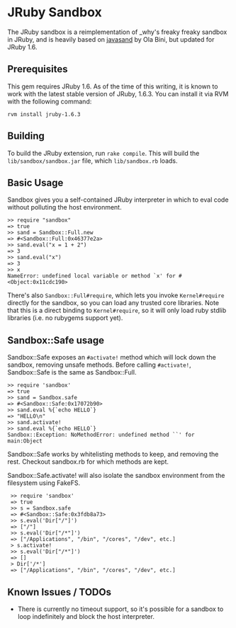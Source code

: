 JRuby Sandbox
=============

The JRuby sandbox is a reimplementation of _why's freaky freaky sandbox
in JRuby, and is heavily based on [javasand][1] by Ola Bini, but updated
for JRuby 1.6.

## Prerequisites

This gem requires JRuby 1.6. As of the time of this writing, it is known to
work with the latest stable version of JRuby, 1.6.3. You can install it via
RVM with the following command:

    rvm install jruby-1.6.3

## Building

To build the JRuby extension, run `rake compile`. This will build the
`lib/sandbox/sandbox.jar` file, which `lib/sandbox.rb` loads.

## Basic Usage

Sandbox gives you a self-contained JRuby interpreter in which to eval
code without polluting the host environment.

    >> require "sandbox"
    => true
    >> sand = Sandbox::Full.new
    => #<Sandbox::Full:0x46377e2a>
    >> sand.eval("x = 1 + 2")
    => 3
    >> sand.eval("x")
    => 3
    >> x
    NameError: undefined local variable or method `x' for #<Object:0x11cdc190>

There's also `Sandbox::Full#require`, which lets you invoke
`Kernel#require` directly for the sandbox, so you can load any trusted
core libraries.  Note that this is a direct binding to `Kernel#require`,
so it will only load ruby stdlib libraries (i.e. no rubygems support
yet).

## Sandbox::Safe usage

Sandbox::Safe exposes an `#activate!` method which will lock down the sandbox, removing unsafe methods.  Before calling `#activate!`, Sandbox::Safe is the same as Sandbox::Full.

    >> require 'sandbox'
    => true
    >> sand = Sandbox.safe
    => #<Sandbox::Safe:0x17072b90>
    >> sand.eval %{`echo HELLO`}
    => "HELLO\n"
    >> sand.activate!
    >> sand.eval %{`echo HELLO`}
    Sandbox::Exception: NoMethodError: undefined method ``' for main:Object

Sandbox::Safe works by whitelisting methods to keep, and removing the rest.  Checkout sandbox.rb for which methods are kept.

Sandbox::Safe.activate! will also isolate the sandbox environment from the filesystem using FakeFS.

     >> require 'sandbox'
     => true
     >> s = Sandbox.safe
     => #<Sandbox::Safe:0x3fdb8a73>
     >> s.eval('Dir["/"]')
     => ["/"]
     >> s.eval('Dir["/*"]')
     => ["/Applications", "/bin", "/cores", "/dev", etc.]
     > s.activate!
     >> s.eval('Dir["/*"]')
     => []
     > Dir['/*']
     => ["/Applications", "/bin", "/cores", "/dev", etc.]

## Known Issues / TODOs

  * There is currently no timeout support, so it's possible for a
    sandbox to loop indefinitely and block the host interpreter.

[1]: http://ola-bini.blogspot.com/2006/12/freaky-freaky-sandbox-has-come-to-jruby.html
